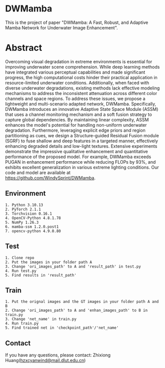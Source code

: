 # DWMamba
This is the project of paper "DWMamba: A Fast, Robust, and Adaptive Mamba Network  for Underwater Image Enhancement".

# Abstract 
Overcoming visual degradation in extreme environments is essential for improving underwater scene comprehension. While deep learning methods have integrated various perceptual capabilities and made significant progress, the high computational costs hinder their practical application in resource-limited underwater conditions. Additionally, when faced with diverse underwater degradations, existing methods lack effective modeling mechanisms to address the inconsistent attenuation across different color channels and space regions. To address these issues, we propose a lightweight and multi-scenario adapted network, DWMamba. Specifically, DWMamba introduces an innovative Adaptive State Space Module (ASSM) that uses a channel monitoring mechanism and a soft fusion strategy to capture global dependencies. By maintaining linear complexity, ASSM enhances the model's potential for handling non-uniform underwater degradation. Furthermore, leveraging explicit edge priors and region partitioning as cues, we design a Structure-guided Residual Fusion module (SGRF) to fuse shallow and deep features in a targeted manner, effectively enhancing degraded details and low-light textures. Extensive experiments demonstrate the impressive qualitative enhancement and quantitative performance of the proposed model. For example, DWMamba exceeds PUGAN in enhancement performance while reducing FLOPs by 93%, and exhibits excellent generalization in various extreme lighting conditions. Our code and model are available at https://github.com/WindySprint/DWMamba.

## Environment
```
1. Python 3.10.13
2. PyTorch 2.1.1
3. Torchvision 0.16.1
4. OpenCV-Python 4.8.1.78
5. NumPy 1.26.3
6. mamba-ssm 1.2.0.post1
7. opencv-python 4.9.0.80
```

## Test
```
1. Clone repo
2. Put the images in your folder path A
3. Change 'ori_images_path' to A and 'result_path' in test.py
4. Run test.py
5. Find results in 'result_path'
```

## Train
```
1. Put the orignal images and the GT images in your folder path A and B
2. Change 'ori_images_path' to A and 'enhan_images_path' to B in train.py
3. Change 'net_name' in train.py
4. Run train.py
5. Find trained net in 'checkpoint_path'/'net_name'
```

## Contact
If you have any questions, please contact: Zhixiong Huang(hzxcyanwind@mail.dlut.edu.cn)

